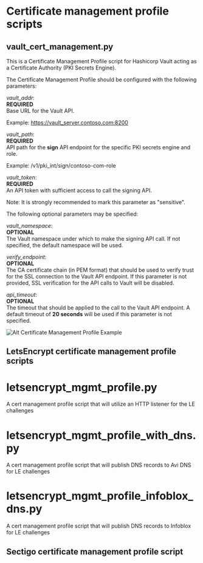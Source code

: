 # Certificate management profile scripts


## vault_cert_management.py

This is a Certificate Management Profile script for Hashicorp Vault acting as a Certificate Authority (PKI Secrets Engine).

The Certificate Management Profile should be configured with the following parameters:

*vault_addr*:\
**REQUIRED**\
Base URL for the Vault API.

Example: https://vault_server.contoso.com:8200

*vault_path*:\
**REQUIRED**\
API path for the **sign** API endpoint for the specific PKI secrets engine and role.

Example: /v1/pki_int/sign/contoso-com-role

*vault_token*:\
**REQUIRED**\
An API token with sufficient access to call the signing API.

Note: It is strongly recommended to mark this parameter as "sensitive".

The following optional parameters may be specified:

*vault_namespace*:\
**OPTIONAL**\
The Vault namespace under which to make the signing API call. If not specified, the default namespace will be used.

*verify_endpoint*:\
**OPTIONAL**\
The CA certificate chain (in PEM format) that should be used to verify trust for the SSL connection to the Vault API endpoint. If this parameter is not provided, SSL verification for the API calls to Vault will be disabled.

*api_timeout*:\
**OPTIONAL**\
The timeout that should be applied to the call to the Vault API endpoint. A default timeout of **20 seconds** will be used if this parameter is not specified.

![Alt Certificate Management Profile Example](/docs/img/cert_mgmt_prof.png)


## LetsEncrypt certificate management profile scripts

# letsencrypt_mgmt_profile.py
A cert management profile script that will utilize an HTTP listener for the LE challenges

# letsencrypt_mgmt_profile_with_dns.py
A cert management profile script that will publish DNS records to Avi DNS for LE challenges

# letsencrypt_mgmt_profile_infoblox_dns.py
A cert management profile script that will publish DNS records to Infoblox for LE challenges

## Sectigo certificate management profile script
